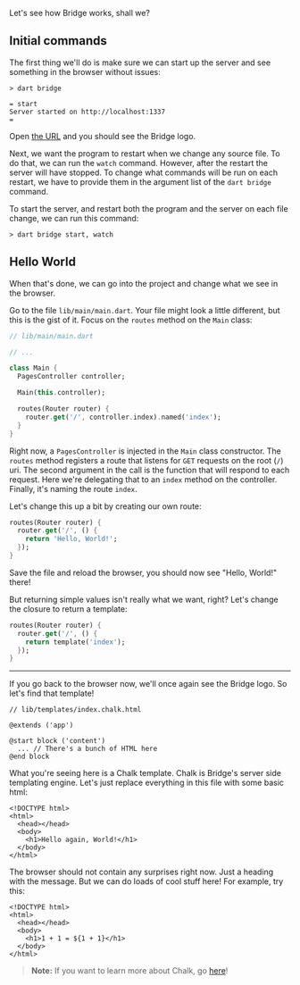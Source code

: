 <p class="lead">
  Let's see how Bridge works, shall we?
</p>

## Initial commands
The first thing we'll do is make sure we can start up the server and see something in the browser without issues:

```shell
> dart bridge
```
```bridge-cli
= start
Server started on http://localhost:1337
=
```

Open [the URL](http://localhost:1337) and you should see the Bridge logo.

Next, we want the program to restart when we change any source file. To do that, we can run the `watch` command.
However, after the restart the server will have stopped. To change what commands will be run on each restart, we have
to provide them in the argument list of the `dart bridge` command.

To start the server, and restart both the program and the server on each file change, we can run this command:

```shell
> dart bridge start, watch
```

## Hello World
When that's done, we can go into the project and change what we see in the browser.

Go to the file `lib/main/main.dart`. Your file might look a little different, but this is the gist of it. Focus on the
`routes` method on the `Main` class:

```dart
// lib/main/main.dart

// ...

class Main {
  PagesController controller;

  Main(this.controller);

  routes(Router router) {
    router.get('/', controller.index).named('index');
  }
}
```

Right now, a `PagesController` is injected in the `Main` class constructor. The `routes` method registers a route that
listens for `GET` requests on the root (`/`) uri. The second argument in the call is the function that will respond to
each request. Here we're delegating that to an `index` method on the controller. Finally, it's naming the route `index`.

Let's change this up a bit by creating our own route:

```dart
routes(Router router) {
  router.get('/', () {
    return 'Hello, World!';
  });
}
```

Save the file and reload the browser, you should now see "Hello, World!" there!

But returning simple values isn't really what we want, right? Let's change the closure to return a template:

```dart
routes(Router router) {
  router.get('/', () {
    return template('index');
  });
}
```

---

If you go back to the browser now, we'll once again see the Bridge logo. So let's find that template!

```chalk
// lib/templates/index.chalk.html

@extends ('app')

@start block ('content')
  ... // There's a bunch of HTML here
@end block
```

What you're seeing here is a Chalk template. Chalk is Bridge's server side templating engine. Let's just replace
everything in this file with some basic html:

```chalk
<!DOCTYPE html>
<html>
  <head></head>
  <body>
    <h1>Hello again, World!</h1>
  </body>
</html>
```

The browser should not contain any surprises right now. Just a heading with the message. But we can do loads of cool
stuff here! For example, try this:

```chalk
<!DOCTYPE html>
<html>
  <head></head>
  <body>
    <h1>1 + 1 = ${1 + 1}</h1>
  </body>
</html>
```

> **Note:** If you want to learn more about Chalk, go [here](/docs/bridge.view/chalk)!
